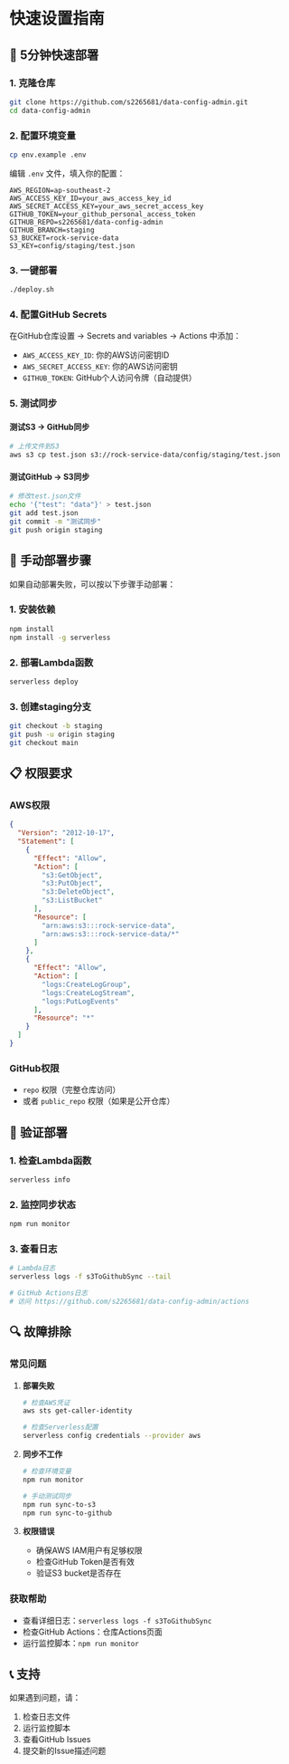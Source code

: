 # 快速设置指南

## 🚀 5分钟快速部署

### 1. 克隆仓库
```bash
git clone https://github.com/s2265681/data-config-admin.git
cd data-config-admin
```

### 2. 配置环境变量
```bash
cp env.example .env
```

编辑 `.env` 文件，填入你的配置：
```env
AWS_REGION=ap-southeast-2
AWS_ACCESS_KEY_ID=your_aws_access_key_id
AWS_SECRET_ACCESS_KEY=your_aws_secret_access_key
GITHUB_TOKEN=your_github_personal_access_token
GITHUB_REPO=s2265681/data-config-admin
GITHUB_BRANCH=staging
S3_BUCKET=rock-service-data
S3_KEY=config/staging/test.json
```

### 3. 一键部署
```bash
./deploy.sh
```

### 4. 配置GitHub Secrets

在GitHub仓库设置 → Secrets and variables → Actions 中添加：

- `AWS_ACCESS_KEY_ID`: 你的AWS访问密钥ID
- `AWS_SECRET_ACCESS_KEY`: 你的AWS访问密钥
- `GITHUB_TOKEN`: GitHub个人访问令牌（自动提供）

### 5. 测试同步

#### 测试S3 → GitHub同步
```bash
# 上传文件到S3
aws s3 cp test.json s3://rock-service-data/config/staging/test.json
```

#### 测试GitHub → S3同步
```bash
# 修改test.json文件
echo '{"test": "data"}' > test.json
git add test.json
git commit -m "测试同步"
git push origin staging
```

## 🔧 手动部署步骤

如果自动部署失败，可以按以下步骤手动部署：

### 1. 安装依赖
```bash
npm install
npm install -g serverless
```

### 2. 部署Lambda函数
```bash
serverless deploy
```

### 3. 创建staging分支
```bash
git checkout -b staging
git push -u origin staging
git checkout main
```

## 📋 权限要求

### AWS权限
```json
{
  "Version": "2012-10-17",
  "Statement": [
    {
      "Effect": "Allow",
      "Action": [
        "s3:GetObject",
        "s3:PutObject",
        "s3:DeleteObject",
        "s3:ListBucket"
      ],
      "Resource": [
        "arn:aws:s3:::rock-service-data",
        "arn:aws:s3:::rock-service-data/*"
      ]
    },
    {
      "Effect": "Allow",
      "Action": [
        "logs:CreateLogGroup",
        "logs:CreateLogStream",
        "logs:PutLogEvents"
      ],
      "Resource": "*"
    }
  ]
}
```

### GitHub权限
- `repo` 权限（完整仓库访问）
- 或者 `public_repo` 权限（如果是公开仓库）

## 🧪 验证部署

### 1. 检查Lambda函数
```bash
serverless info
```

### 2. 监控同步状态
```bash
npm run monitor
```

### 3. 查看日志
```bash
# Lambda日志
serverless logs -f s3ToGithubSync --tail

# GitHub Actions日志
# 访问 https://github.com/s2265681/data-config-admin/actions
```

## 🔍 故障排除

### 常见问题

1. **部署失败**
   ```bash
   # 检查AWS凭证
   aws sts get-caller-identity
   
   # 检查Serverless配置
   serverless config credentials --provider aws
   ```

2. **同步不工作**
   ```bash
   # 检查环境变量
   npm run monitor
   
   # 手动测试同步
   npm run sync-to-s3
   npm run sync-to-github
   ```

3. **权限错误**
   - 确保AWS IAM用户有足够权限
   - 检查GitHub Token是否有效
   - 验证S3 bucket是否存在

### 获取帮助

- 查看详细日志：`serverless logs -f s3ToGithubSync`
- 检查GitHub Actions：仓库Actions页面
- 运行监控脚本：`npm run monitor`

## 📞 支持

如果遇到问题，请：

1. 检查日志文件
2. 运行监控脚本
3. 查看GitHub Issues
4. 提交新的Issue描述问题 